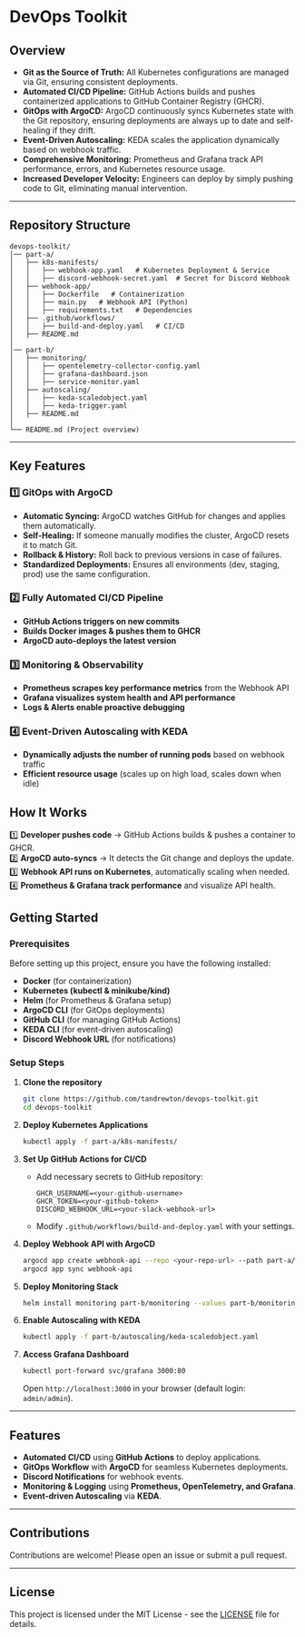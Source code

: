 # DevOps Toolkit

## Overview

- **Git as the Source of Truth:** All Kubernetes configurations are managed via Git, ensuring consistent deployments.
- **Automated CI/CD Pipeline:** GitHub Actions builds and pushes containerized applications to GitHub Container Registry (GHCR).
- **GitOps with ArgoCD:** ArgoCD continuously syncs Kubernetes state with the Git repository, ensuring deployments are always up to date and self-healing if they drift.
- **Event-Driven Autoscaling:** KEDA scales the application dynamically based on webhook traffic.
- **Comprehensive Monitoring:** Prometheus and Grafana track API performance, errors, and Kubernetes resource usage.
- **Increased Developer Velocity:** Engineers can deploy by simply pushing code to Git, eliminating manual intervention.


---

## Repository Structure

```
devops-toolkit/
│── part-a/
│   ├── k8s-manifests/
│   │   ├── webhook-app.yaml   # Kubernetes Deployment & Service
│   │   ├── discord-webhook-secret.yaml  # Secret for Discord Webhook
│   ├── webhook-app/
│   │   ├── Dockerfile   # Containerization
│   │   ├── main.py   # Webhook API (Python)
│   │   ├── requirements.txt   # Dependencies
│   ├── .github/workflows/
│   │   ├── build-and-deploy.yaml   # CI/CD
│   ├── README.md
│
│── part-b/
│   ├── monitoring/
│   │   ├── opentelemetry-collector-config.yaml
│   │   ├── grafana-dashboard.json
│   │   ├── service-monitor.yaml
│   ├── autoscaling/
│   │   ├── keda-scaledobject.yaml
│   │   ├── keda-trigger.yaml
│   ├── README.md
│
└── README.md (Project overview)
```

---
## Key Features

### **1️⃣ GitOps with ArgoCD**
- **Automatic Syncing:** ArgoCD watches GitHub for changes and applies them automatically.
- **Self-Healing:** If someone manually modifies the cluster, ArgoCD resets it to match Git.
- **Rollback & History:** Roll back to previous versions in case of failures.
- **Standardized Deployments:** Ensures all environments (dev, staging, prod) use the same configuration.

### **2️⃣ Fully Automated CI/CD Pipeline**
- **GitHub Actions triggers on new commits**
- **Builds Docker images & pushes them to GHCR**
- **ArgoCD auto-deploys the latest version**

### **3️⃣ Monitoring & Observability**
- **Prometheus scrapes key performance metrics** from the Webhook API
- **Grafana visualizes system health and API performance**
- **Logs & Alerts enable proactive debugging**

### **4️⃣ Event-Driven Autoscaling with KEDA**
- **Dynamically adjusts the number of running pods** based on webhook traffic
- **Efficient resource usage** (scales up on high load, scales down when idle)

## How It Works

1️⃣ **Developer pushes code** → GitHub Actions builds & pushes a container to GHCR.  
2️⃣ **ArgoCD auto-syncs** → It detects the Git change and deploys the update.  
3️⃣ **Webhook API runs on Kubernetes**, automatically scaling when needed.  
4️⃣ **Prometheus & Grafana track performance** and visualize API health. 


## Getting Started

### Prerequisites
Before setting up this project, ensure you have the following installed:
- **Docker** (for containerization)
- **Kubernetes (kubectl & minikube/kind)**
- **Helm** (for Prometheus & Grafana setup)
- **ArgoCD CLI** (for GitOps deployments)
- **GitHub CLI** (for managing GitHub Actions)
- **KEDA CLI** (for event-driven autoscaling)
- **Discord Webhook URL** (for notifications)

### Setup Steps
1. **Clone the repository**
   ```sh
   git clone https://github.com/tandrewton/devops-toolkit.git
   cd devops-toolkit
   ```

2. **Deploy Kubernetes Applications**
   ```sh
   kubectl apply -f part-a/k8s-manifests/
   ```

3. **Set Up GitHub Actions for CI/CD**
   - Add necessary secrets to GitHub repository:
     ```plaintext
     GHCR_USERNAME=<your-github-username>
     GHCR_TOKEN=<your-github-token>
     DISCORD_WEBHOOK_URL=<your-slack-webhook-url>
     ```
   - Modify `.github/workflows/build-and-deploy.yaml` with your settings.

4. **Deploy Webhook API with ArgoCD**
   ```sh
   argocd app create webhook-api --repo <your-repo-url> --path part-a/webhook-app --dest-namespace default --dest-server https://kubernetes.default.svc
   argocd app sync webhook-api
   ```

5. **Deploy Monitoring Stack**
   ```sh
   helm install monitoring part-b/monitoring --values part-b/monitoring/values.yaml
   ```

6. **Enable Autoscaling with KEDA**
   ```sh
   kubectl apply -f part-b/autoscaling/keda-scaledobject.yaml
   ```

7. **Access Grafana Dashboard**
   ```sh
   kubectl port-forward svc/grafana 3000:80
   ```
   Open `http://localhost:3000` in your browser (default login: `admin/admin`).

---

## Features

- **Automated CI/CD** using **GitHub Actions** to deploy applications.
- **GitOps Workflow** with **ArgoCD** for seamless Kubernetes deployments.
- **Discord Notifications** for webhook events.
- **Monitoring & Logging** using **Prometheus, OpenTelemetry, and Grafana**.
- **Event-driven Autoscaling** via **KEDA**.

---

## Contributions

Contributions are welcome! Please open an issue or submit a pull request.

---

## License

This project is licensed under the MIT License - see the [LICENSE](LICENSE) file for details.

